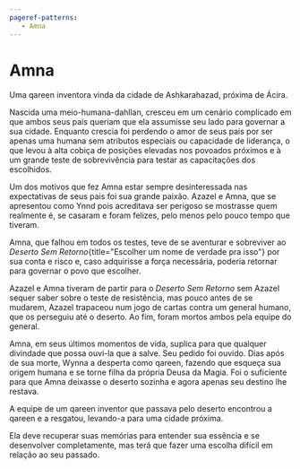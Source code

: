 ```yaml
---
pageref-patterns:
   - Amna
---
```

# Amna

Uma qareen inventora vinda da cidade de Ashkarahazad, próxima de Ácira.

Nascida uma meio-humana-dahllan, cresceu em um cenário complicado em que ambos seus pais queriam que ela assumisse seu lado para governar a sua cidade. Enquanto crescia foi perdendo o amor de seus pais por ser apenas uma humana sem atributos especiais ou capacidade de liderança, o que levou à alta cobiça de posições elevadas nos povoados próximos e à um grande teste de sobrevivência para testar as capacitações dos escolhidos.

Um dos motivos que fez Amna estar sempre desinteressada nas expectativas de seus pais foi sua grande paixão. Azazel e Amna, que se apresentou como Ynnd pois acreditava ser perigoso se mostrasse quem realmente é, se casaram e foram felizes, pelo menos pelo pouco tempo que tiveram.

Amna, que falhou em todos os testes, teve de se aventurar e sobreviver ao _Deserto Sem Retorno_{title="Escolher um nome de verdade pra isso"} por sua conta e risco e, caso adquirisse a força necessária, poderia retornar para governar o povo que escolher.

Azazel e Amna tiveram de partir para o _Deserto Sem Retorno_ sem Azazel sequer saber sobre o teste de resistência, mas pouco antes de se mudarem, Azazel trapaceou num jogo de cartas contra um general humano, que os perseguiu até o deserto. Ao fim, foram mortos ambos pela equipe do general.

Amna, em seus últimos momentos de vida, suplica para que qualquer divindade que possa ouvi-la que a salve. Seu pedido foi ouvido. Dias após de sua morte, Wynna a desperta como qareen, fazendo que esqueça sua origem humana e se torne filha da própria Deusa da Magia. Foi o suficiente para que Amna deixasse o deserto sozinha e agora apenas seu destino lhe restava.

A equipe de um qareen inventor que passava pelo deserto encontrou a qareen e a resgatou, levando-a para uma cidade próxima.

Ela deve recuperar suas memórias para entender sua essência e se desenvolver completamente, mas terá que fazer uma escolha difícil em relação ao seu passado.
